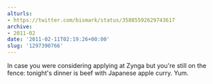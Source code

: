 ```yaml
---
alturls:
- https://twitter.com/bismark/status/35885592629743617
archive:
- 2011-02
date: '2011-02-11T02:19:26+00:00'
slug: '1297390766'
---
```


In case you were considering applying at Zynga but you're still on the fence: tonight's dinner is beef with Japanese apple curry. Yum.

